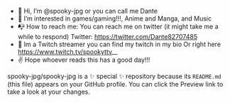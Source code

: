 - 👋 Hi, I’m @spooky-jpg or you can call me Dante
- 👀 I’m interested in games/gaming!!!, Anime and Manga, and Music 
- 📭 How to reach me: You can reach me on twitter (it might take me a while to respond) Twitter: https://twitter.com/Dante82707485
- 🔴 Im a Twitch streamer you can find my twitch in my bio Or right here https://www.twitch.tv/spookyttv__
- ✌ Hope whoever reads this has a good day!!!

spooky-jpg/spooky-jpg is a ✨ special ✨ repository because its `README.md` (this file) appears on your GitHub profile.
You can click the Preview link to take a look at your changes.

